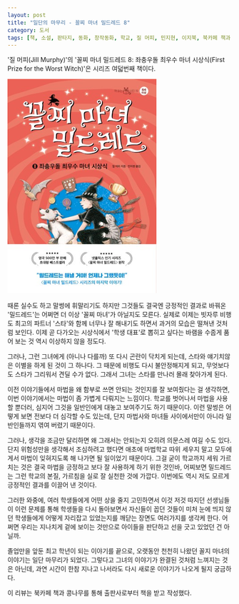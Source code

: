 ```yaml
---
layout: post
title: "일단의 마무리 - 꼴찌 마녀 밀드레드 8"
category: 도서
tags: [책, 소설, 판타지, 동화, 창작동화, 학교, 질 머피, 민지현, 이지북, 북카페 책과 콩나무, 서평]
---
```


'질 머피(Jill Murphy)'의
'꼴찌 마녀 밀드레드 8: 좌충우돌 최우수 마녀 시상식(First Prize for the Worst Witch)'은
시리즈 여덟번째 책이다.

![표지](/images/worst-witch-8-first-prize-for-the-worst-witch-book-h480.jpg)

때론 실수도 하고 말썽에 휘말리기도 하지만
그것들도 결국엔 긍정적인 결과로 바꿔온 '밀드레드'는
어쩌면 더 이상 '꼴찌 마녀'가 아닐지도 모른다.
실제로 이제는 빗자루 비행도 최고의 파트너 '스타'와 함께 너무나 잘 해내기도 하면서 과거의 모습은 떨쳐낸 것처럼 보인다.
이제 곧 다가오는 시상식에서 '학생 대표'로 뽑히고 싶다는 바램을 수줍게 품어 보는 것 역시 이상하지 않을 정도다.

그러나, 그런 그녀에게 (아니나 다를까) 또 다시 곤란이 닥치게 되는데,
스타와 얘기치않은 이별을 하게 된 것이 그 하나다.
그 때문에 비행도 다시 불안정해지게 되고, 무엇보다도 스타가 그리워서 견딜 수가 없다.
그래서 그녀는 스타를 만나러 몰래 찾아가게 된다.

이전 이야기들에서 마법을 왜 함부로 쓰면 안되는 것인지를 잘 보여줬다는 걸 생각하면,
이번 이야기에서는 마법이 좀 가볍게 다뤄지는 느낌이다.
학교를 벗어나서 마법을 사용할 뿐더러, 심지어 그것을 일반인에게 대놓고 보여주기도 하기 때문이다.
이런 말썽은 어떻게 보면 전보다 더 심각할 수도 있는데,
단지 마법사와 마녀들 사이에서만이 아니라 일반인들까지 엮여 버렸기 때문이다.

그러나, 생각을 조금만 달리하면 왜 그래서는 안되는지 오히려 의문스레 여길 수도 있다.
단지 위험성만을 생각해서 조심하려고 했다면
애초에 마법학교 따위 세우지 말고 모두에게서 마법이 잊혀지도록 해 나가면 될 일이었기 때문이다.
그걸 굳이 학교까지 세워 가르치는 것은 결국 마법을 긍정하고 보다 잘 사용하게 하기 위한 것인바,
어찌보면 밀드레드는 그런 학교의 본질, 가르침을 실로 잘 실천한 것에 가깝다.
이번에도 역시 저도 모르게 긍정적인 결과를 이끌어 낸 것이다.

그러한 와중에,
여러 학생들에게 어떤 상을 줄지 고민하면서 이것 저것 따지던 선생님들이
이런 문제를 통해 학생들을 다시 돌아보면서
자신들이 꼽던 것들이 미처 눈에 띄지 않던 학생들에게 어떻게 자리잡고 있었는지를 깨닫는 장면도 여러가지를 생각케 한다.
어쩌면 우리는 지나치게 겉에 보이는 것만으로 아이들을 판단하고 선을 긋고 있었던 건 아닐까.

졸업만을 앞둔 최고 학년이 되는 이야기를 끝으로,
오랫동안 천천히 나왔던 꼴지 마녀의 이야기는 일단 마무리가 되었다.
그렇다고 그녀의 이야기가 완결된 것처럼 느껴지는 것은 아닌데,
과연 시간이 한참 지나고 나서라도 다시 새로운 이야기가 나오게 될지 궁금하다.



<div class="im im-info">
이 리뷰는 북카페 책과 콩나무를 통해 출판사로부터 책을 받고 작성했다.
</div>
